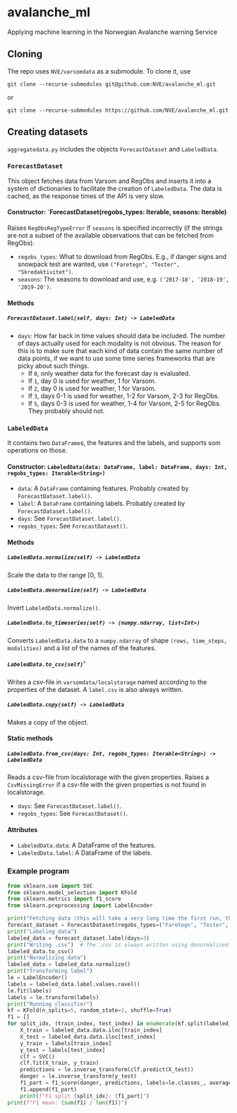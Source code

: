 # avalanche_ml
Applying machine learning in the Norwegian Avalanche warning Service

## Cloning
The repo uses `NVE/varsomdata` as a submodule. To clone it, use

    git clone --recurse-submodules git@github.com:NVE/avalanche_ml.git
or

    git clone --recurse-submodules https://github.com/NVE/avalanche_ml.git

## Creating datasets
`aggregatedata.py` includes the objects `ForecastDataset` and `LabeledData`.

### `ForecastDataset`
This object fetches data from Varsom and RegObs and inserts it into a system of dictionaries
to facilitate the creation of `LabeledData`. The data is cached, as the response times of the API
is very slow.

#### Constructor: `ForecastDataset(regobs_types: Iterable<Int>, seasons: Iterable<String>)
Raises `RegObsRegTypeError` if `seasons` is specified incorrectly (if the strings are not a
subset of the available observations that can be fetched from RegObs).

* `regobs_types`: What to download from RegObs. E.g., if danger signs and snowpack test are
  wanted, use `("Faretegn", "Tester", "Skredaktivitet")`.
* `seasons`: The seasons to download and use, e.g. `('2017-18', '2018-19', '2019-20')`.

#### Methods
##### `ForecastDataset.label(self, days: Int) -> LabeledData`
* `days`: How far back in time values should data be included. 
  The number of days actually used for each modality is not obvious.
  The reason for this is to make sure that each kind of data contain
  the same number of data points, if we want to use some time series
  frameworks that are picky about such things.
  * If `0`, only weather data for the forecast day is evaluated.
  * If `1`, day 0 is used for weather, 1 for Varsom.
  * If `2`, day 0 is used for weather, 1 for Varsom.
  * If `3`, days 0-1 is used for weather, 1-2 for Varsom, 2-3 for RegObs.
  * If `5`, days 0-3 is used for weather, 1-4 for Varsom, 2-5 for RegObs.
  They probably should not.

### `LabeledData`
It contains two `DataFrame`s, the features and the labels, and supports som operations on those.

#### Constructor: `LabeledData(data: DataFrame, label: DataFrame, days: Int, regobs_types: Iterable<String>)`
* `data`: A `DataFrame` containing features. Probably created by `ForecastDataset.label()`.
* `label`: A `DataFrame` containing labels. Probably created by `ForecastDataset.label()`.
* `days`: See `ForecastDataset.label()`.
* `regobs_types`: See `ForecastDataset()`.

#### Methods
##### `LabeledData.normalize(self) -> LabeledData`
Scale the data to the range [0, 1].

##### `LabeledData.denormalize(self) -> LabeledData`
Invert `LabeledData.normalize()`.

##### `LabeledData.to_timeseries(self) -> (numpy.ndarray, list<Int>)`
Converts `LabeledData.data` to a `numpy.ndarray` of shape `(rows, time_steps, modalities)` and a list of
the names of the features.

##### `LabeledData.to_csv(self)`'
Writes a csv-file in `varsomdata/localstorage` named according to the properties of the dataset.
A `label.csv` is also always written.

##### `LabeledData.copy(self) -> LabeledData`
Makes a copy of the object.

#### Static methods
##### `LabeledData.from_csv(days: Int, regobs_types: Iterable<String>) -> LabeledData`
Reads a csv-file from localstorage with the given properties. Raises a `CsvMissingError` if
a csv-file with the given properties is not found in localstorage.

* `days`: See `ForecastDataset.label()`.
* `regobs_types`: See `ForecastDataset()`.

#### Attributes
* `LabeledData.data`: A DataFrame of the features.
* `LabeledData.label`: A DataFrame of the labels.

### Example program
```python
from sklearn.svm import SVC
from sklearn.model_selection import KFold
from sklearn.metrics import f1_score
from sklearn.preprocessing import LabelEncoder

print("Fetching data (this will take a very long time the first run, then it is cached)")
forecast_dataset = ForecastDataset(regobs_types=("Faretegn", "Tester", "Skredaktivitet"))
print("Labeling data")
labeled_data = forecast_dataset.label(days=3)
print("Writing .csv")  # The .csv is always written using denormalized data.
labeled_data.to_csv()
print("Normalizing data")
labeled_data = labeled_data.normalize()
print("Transforming label")
le = LabelEncoder()
labels = labeled_data.label.values.ravel()
le.fit(labels)
labels = le.transform(labels)
print("Running classifier")
kf = KFold(n_splits=5, random_state=1, shuffle=True)
f1 = []
for split_idx, (train_index, test_index) in enumerate(kf.split(labeled_data.data)):
    X_train = labeled_data.data.iloc[train_index]
    X_test = labeled_data.data.iloc[test_index]
    y_train = labels[train_index]
    y_test = labels[test_index]
    clf = SVC()
    clf.fit(X_train, y_train)
    predictions = le.inverse_transform(clf.predict(X_test))
    danger = le.inverse_transform(y_test)
    f1_part = f1_score(danger, predictions, labels=le.classes_, average='weighted')
    f1.append(f1_part)
    print(f"F1 split {split_idx}: {f1_part}")
print(f"F1 mean: {sum(f1) / len(f1)}")
```